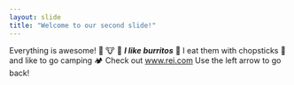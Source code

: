 ```yaml
---
layout: slide
title: "Welcome to our second slide!"
---
```

Everything is awesome! :unicorn: :cow:
:sheep: 
**_I like burritos_** :burrito:
I eat them with chopsticks :chopsticks: and like to go camping :camping:
Check out www.rei.com
Use the left arrow to go back!
